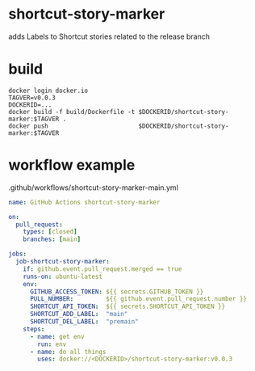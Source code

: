 # shortcut-story-marker

adds Labels to Shortcut stories related to the release branch

# build

```shell
docker login docker.io
TAGVER=v0.0.3
DOCKERID=...
docker build -f build/Dockerfile -t $DOCKERID/shortcut-story-marker:$TAGVER .
docker push                         $DOCKERID/shortcut-story-marker:$TAGVER
```

# workflow example

.github/workflows/shortcut-story-marker-main.yml
```yaml
name: GitHub Actions shortcut-story-marker

on:
  pull_request:
    types: [closed]
    branches: [main]

jobs:
  job-shortcut-story-marker:
    if: github.event.pull_request.merged == true
    runs-on: ubuntu-latest
    env:
      GITHUB_ACCESS_TOKEN: ${{ secrets.GITHUB_TOKEN }}
      PULL_NUMBER:         ${{ github.event.pull_request.number }}
      SHORTCUT_API_TOKEN:  ${{ secrets.SHORTCUT_API_TOKEN }}
      SHORTCUT_ADD_LABEL:  "main"
      SHORTCUT_DEL_LABEL:  "premain"
    steps:
      - name: get env
        run: env
      - name: do all things
        uses: docker://<DOCKERID>/shortcut-story-marker:v0.0.3

```
